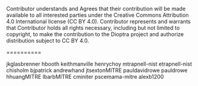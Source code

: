 Contributor understands and Agrees that their contribution will be made available to all interested parties under the Creative Commons Attribution 4.0 International license (CC BY 4.0). Contributor represents and warrants that Contributor holds all rights necessary, including but not limited to copyright, to make the contribution to the Dioptra project and authorize distribution subject to CC BY 4.0.

==========

jkglasbrenner
hbooth
keithmanville
henrychoy
mtrapnell-nist
etrapnell-nist
chisholm
bjpatrick
andrewhand
jtsextonMITRE
pauldavidrowe pauldrowe
hhuangMITRE
lbarbMITRE
cminiter
pscemama-mitre
alexb1200
